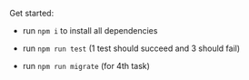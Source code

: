Get started:

- run `npm i` to install all dependencies

- run `npm run test` (1 test should succeed and 3 should fail)

- run `npm run migrate` (for 4th task)
